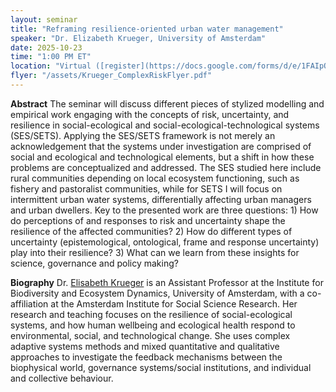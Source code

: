 ```yaml
---
layout: seminar
title: "Reframing resilience-oriented urban water management"
speaker: "Dr. Elizabeth Krueger, University of Amsterdam"
date: 2025-10-23
time: "1:00 PM ET"
location: "Virtual ([register](https://docs.google.com/forms/d/e/1FAIpQLSeP4fLrvMrvFYF-vSSm8OvpJr7QMXAc3KVplt8500I6sCN0SA/viewform?usp=header) to receive link)"
flyer: "/assets/Krueger_ComplexRiskFlyer.pdf"
---
```


**Abstract**
The seminar will discuss different pieces of stylized modelling and empirical work engaging with the concepts of risk, uncertainty, and resilience in social-ecological and social-ecological-technological systems (SES/SETS). Applying the SES/SETS framework is not merely an acknowledgement that the systems under investigation are comprised of social and ecological and technological elements, but a shift in how these problems are conceptualized and addressed. The SES studied here include rural communities depending on local ecosystem functioning, such as fishery and pastoralist communities, while for SETS I will focus on intermittent urban water systems, differentially affecting urban managers and urban dwellers. Key to the presented work are three questions: 1) How do perceptions of and responses to risk and uncertainty shape the resilience of the affected communities? 2) How do different types of uncertainty (epistemological, ontological, frame and response uncertainty) play into their resilience? 3) What can we learn from these insights for science, governance and policy making?

**Biography**
Dr. [Elisabeth Krueger](https://kruegerelis.wixsite.com/urbantrends) is an Assistant Professor at the Institute for Biodiversity and Ecosystem Dynamics, University of Amsterdam, with a co-affiliation at the Amsterdam Institute for Social Science Research. Her research and teaching focuses on the resilience of social-ecological systems, and how human wellbeing and ecological health respond to environmental, social, and technological change. She uses complex adaptive systems methods and mixed quantitative and qualitative approaches to investigate the feedback mechanisms between the biophysical world, governance systems/social institutions, and individual and collective behaviour.
